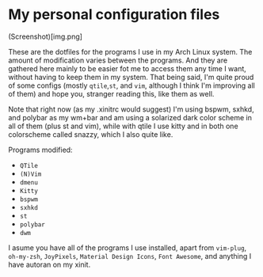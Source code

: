 # My personal configuration files

(Screenshot)[img.png]

These are the dotfiles for the programs I use in my Arch Linux system. The
amount of modification varies between the programs. And they are gathered here
mainly to be easier fot me to access them any time I want, without having to
keep them in my system. That being said, I'm quite proud of some configs
(mostly `qtile`,`st`, and `vim`, although I think I'm improving
all of them) and hope you, stranger reading this, like them as well.

Note that right now (as my .xinitrc would suggest) I'm using bspwm, sxhkd,
and polybar as my wm+bar and am using a solarized dark color scheme in all of
them (plus st and vim), while with qtile I use kitty and in both one
colorscheme called snazzy, which I also quite like.

Programs modified:
+ `QTile`
+ `(N)Vim`
+ `dmenu`
+ `Kitty`
+ `bspwm`
+ `sxhkd`
+ `st`
+ `polybar`
+ `dwm`


I asume you have all of the programs I use installed, apart from
`vim-plug`, `oh-my-zsh`, `JoyPixels`, `Material Design Icons`, `Font Awesome`, and anything I have autoran on my xinit.
